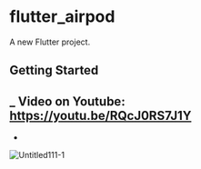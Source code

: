 # flutter_airpod

A new Flutter project.

## Getting Started

_
Video on Youtube: https://youtu.be/RQcJ0RS7J1Y
-
-

![Untitled111-1](https://user-images.githubusercontent.com/78899995/160632152-c9c12f08-b957-4f88-b85c-4909ad60cf85.jpg)

